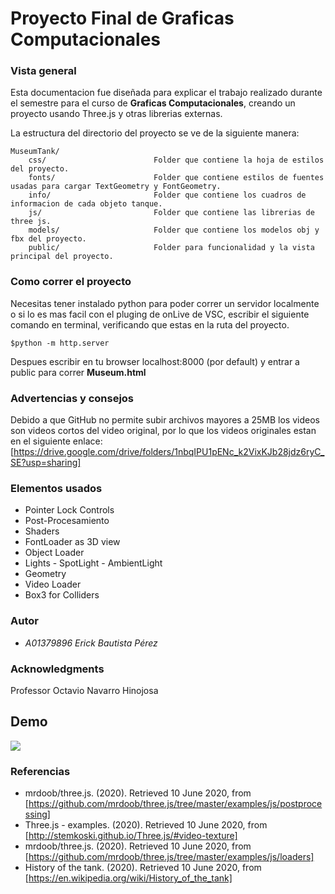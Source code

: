 # Proyecto Final de Graficas Computacionales

### Vista general
Esta documentacion fue diseñada para explicar el trabajo realizado durante el semestre
para el curso de **Graficas Computacionales**, creando un proyecto usando Three.js y otras 
librerias externas.

La estructura del directorio del proyecto se ve de la siguiente manera:

    MuseumTank/
        css/                        Folder que contiene la hoja de estilos del proyecto.
        fonts/                      Folder que contiene estilos de fuentes usadas para cargar TextGeometry y FontGeometry. 
        info/                       Folder que contiene los cuadros de informacion de cada objeto tanque.
        js/                         Folder que contiene las librerias de three js.
        models/                     Folder que contiene los modelos obj y fbx del proyecto.
        public/                     Folder para funcionalidad y la vista principal del proyecto.


### Como correr el proyecto

Necesitas tener instalado python para poder correr un servidor localmente o si lo es mas facil
con el pluging de onLive de VSC, escribir el siguiente comando en terminal, verificando que estas en la ruta 
del proyecto.

    $python -m http.server

Despues escribir en tu browser localhost:8000 (por default) y entrar a public para correr <b>Museum.html</b>

### Advertencias y consejos

Debido a que GitHub no permite subir archivos mayores a 25MB los videos son videos cortos del video original,
por lo que los videos originales estan en el siguiente enlace: [https://drive.google.com/drive/folders/1nbqIPU1pENc_k2VixKJb28jdz6ryC_SE?usp=sharing]

### Elementos usados

* Pointer Lock Controls
* Post-Procesamiento
* Shaders
* FontLoader as 3D view
* Object Loader
* Lights - SpotLight - AmbientLight
* Geometry
* Video Loader
* Box3 for Colliders


### Autor

* *A01379896* <em>Erick Bautista Pérez</em>

### Acknowledgments

Professor Octavio Navarro Hinojosa

## Demo

![](./img/demo.gif)

### Referencias
- mrdoob/three.js. (2020). Retrieved 10 June 2020, from [https://github.com/mrdoob/three.js/tree/master/examples/js/postprocessing]
- Three.js - examples. (2020). Retrieved 10 June 2020, from [http://stemkoski.github.io/Three.js/#video-texture]
- mrdoob/three.js. (2020). Retrieved 10 June 2020, from [https://github.com/mrdoob/three.js/tree/master/examples/js/loaders]
- History of the tank. (2020). Retrieved 10 June 2020, from [https://en.wikipedia.org/wiki/History_of_the_tank]

